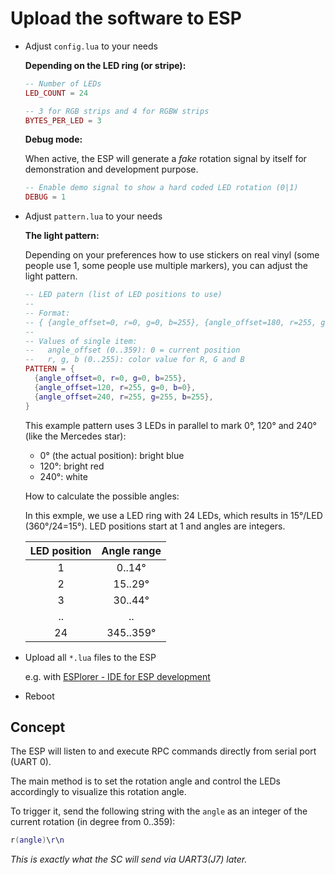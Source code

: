 # Upload the software to ESP


* Adjust `config.lua` to your needs

  **Depending on the LED ring (or stripe):**

  ```lua
  -- Number of LEDs
  LED_COUNT = 24

  -- 3 for RGB strips and 4 for RGBW strips
  BYTES_PER_LED = 3
  ```

  **Debug mode:**

  When active, the ESP will generate a _fake_ rotation signal by itself for demonstration and development purpose.

  ```lua
  -- Enable demo signal to show a hard coded LED rotation (0|1)
  DEBUG = 1
  ```

* Adjust `pattern.lua` to your needs

  **The light pattern:**

  Depending on your preferences how to use stickers on real vinyl (some people use 1, some people use multiple markers), you can adjust the light pattern.

  ```lua
  -- LED patern (list of LED positions to use)
  --
  -- Format: 
  -- { {angle_offset=0, r=0, g=0, b=255}, {angle_offset=180, r=255, g=0, b=0} }
  --
  -- Values of single item:
  --   angle_offset (0..359): 0 = current position
  --   r, g, b (0..255): color value for R, G and B
  PATTERN = {
    {angle_offset=0, r=0, g=0, b=255},
    {angle_offset=120, r=255, g=0, b=0},
    {angle_offset=240, r=255, g=255, b=255},
  }
  ```

  This example pattern uses 3 LEDs in parallel to mark 0°, 120° and 240° (like the Mercedes star):
  * 0° (the actual position): bright blue
  * 120°: bright red
  * 240°: white


  How to calculate the possible angles:

  In this exmple, we use a LED ring with 24 LEDs, which results in 15°/LED (360°/24=15°). LED positions start at 1 and angles are integers.

  | LED position  | Angle range  |
  |:-------------:|:------------:|
  | 1             | 0..14°       |
  | 2             | 15..29°      |
  | 3             | 30..44°      |
  | ..            | ..           |
  | 24            | 345..359°    |


* Upload all `*.lua` files to the ESP

  e.g. with [ESPlorer - IDE for ESP development](https://esp8266.ru/esplorer/)

* Reboot


## Concept

The ESP will listen to and execute RPC commands directly from serial port (UART 0).

The main method is to set the rotation angle and control the LEDs accordingly to visualize this rotation angle.

To trigger it, send the following string with the `angle` as an integer of the current rotation (in degree from 0..359):
```lua
r(angle)\r\n
```
_This is exactly what the SC will send via UART3(J7) later._
